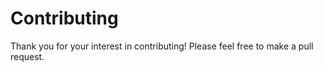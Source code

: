 # Contributing

Thank you for your interest in contributing! Please feel free to make a pull request.